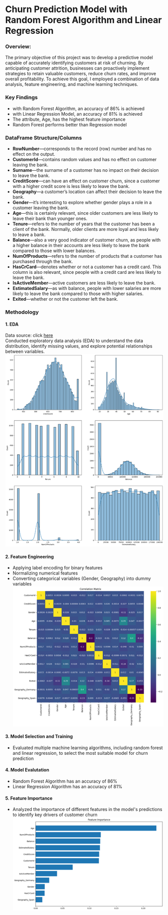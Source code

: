# Churn Prediction Model with Random Forest Algorithm and Linear Regression

### Overview:
The primary objective of this project was to develop a predictive model capable of accurately identifying customers at risk of churning. By anticipating customer attrition, businesses can proactively implement strategies to retain valuable customers, reduce churn rates, and improve overall profitability. To achieve this goal, I employed a combination of data analysis, feature engineering, and machine learning techniques.

### Key Findings
- with Random Forest Algorithm, an accuracy of 86% is achieved
- with Linear Regression Model, an accuracy of 81% is achieved
- The attribute, Age, has the highest feature importance
- Random Forest performs better than Regression model

### DataFrame Structure/Columns
- **RowNumber**—corresponds to the record (row) number and has no effect on the output.
- **CustomerId**—contains random values and has no effect on customer leaving the bank.
- **Surname**—the surname of a customer has no impact on their decision to leave the bank.
- **CreditScore**—can have an effect on customer churn, since a customer with a higher credit score is less likely to leave the bank.
- **Geography**—a customer’s location can affect their decision to leave the bank.
- **Gender**—it’s interesting to explore whether gender plays a role in a customer leaving the bank.
- **Age**—this is certainly relevant, since older customers are less likely to leave their bank than younger ones.
- **Tenure**—refers to the number of years that the customer has been a client of the bank. Normally, older clients are more loyal and less likely to leave a bank.
- **Balance**—also a very good indicator of customer churn, as people with a higher balance in their accounts are less likely to leave the bank compared to those with lower balances.
- **NumOfProducts**—refers to the number of products that a customer has purchased through the bank.
- **HasCrCard**—denotes whether or not a customer has a credit card. This column is also relevant, since people with a credit card are less likely to leave the bank.
- **IsActiveMember**—active customers are less likely to leave the bank.
- **EstimatedSalary**—as with balance, people with lower salaries are more likely to leave the bank compared to those with higher salaries.
- **Exited**—whether or not the customer left the bank.

### Methodology
#### 1. EDA
Data source: click [here](https://www.kaggle.com/datasets/mathchi/churn-for-bank-customers/data) <br/>
Conducted exploratory data analysis (EDA) to understand the data distribution, identify missing values, and explore potential relationships between variables.
![](img/output.png)

#### 2. Feature Engineering
- Applying label encoding for binary features
- Normalizing numerical features
- Converting categorical variables (Gender, Geography) into dummy variables
![](img/correlation.png)

#### 3. Model Selection and Training
- Evaluated multiple machine learning algorithms, including random forest and linear regression, to select the most suitable model for churn prediction

#### 4. Model Evalutation
- Random Forest Algorithm has an accuracy of 86%
- Linear Regression Algorithm has an accuracy of 81%

#### 5. Feature Importance
- Analyzed the importance of different features in the model's predictions to identify key drivers of customer churn
![](img/feature_importance.png)
